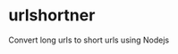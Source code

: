 # urlshortner
Convert long urls to short urls using Nodejs
<!-- This should be improved. Take a look here: https://gist.github.com/jsjoeio/3fe2976d84b343e28aff0356050ec586 -->